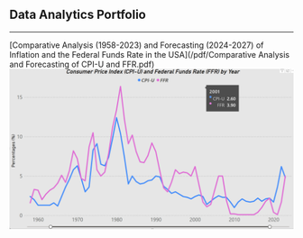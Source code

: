 ## Data Analytics Portfolio

---

[Comparative Analysis (1958-2023) and Forecasting (2024-2027) of Inflation and the Federal Funds Rate in the USA](/pdf/Comparative Analysis and Forecasting of CPI-U and FFR.pdf)
<img src="images/Screenshot 2024-05-08 135637.png?raw=true"/>

